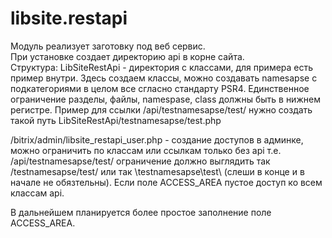 # libsite.restapi

Модуль реализует заготовку под веб сервис.<br>
При установке создает директорию api в корне сайта.<br>
Структура:
LibSiteRestApi - директория с классами, для примера есть пример внутри. Здесь создаем классы, 
можно создавать namesapse c подкатегориями в целом все сгласно стандарту PSR4. Единственное ограничение
разделы, файлы, namespase, class должны быть в нижнем регистре.
Пример для ссылки /api/testnamesapse/test/ нужно создать такой путь LibSiteRestApi/testnamesapse/test.php


/bitrix/admin/libsite_restapi_user.php - создание доступов в админке, можно ограничить по классам или ссылкам только без api
т.е. /api/testnamesapse/test/ ограничение  должно выглядить так  /testnamesapse/test/ или так \testnamesapse\test\ 
(слеши в конце и в начале не обязтельны). Если поле ACCESS_AREA пустое доступ ко всем классам api.

В дальнейшем планируется более простое заполнение поле ACCESS_AREA.

